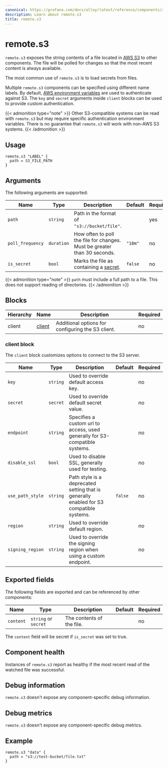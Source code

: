 ```yaml
---
canonical: https://grafana.com/docs/alloy/latest/reference/components/remote.s3/
description: Learn about remote.s3
title: remote.s3
---
```


# remote.s3

`remote.s3` exposes the string contents of a file located in [AWS S3](https://aws.amazon.com/s3/) to other components.
The file will be polled for changes so that the most recent content is always available.

The most common use of `remote.s3` is to load secrets from files.

Multiple `remote.s3` components can be specified using different name
labels. By default, [AWS environment variables](https://docs.aws.amazon.com/cli/latest/userguide/cli-configure-envvars.html) are used to authenticate against S3. The `key` and `secret` arguments inside `client` blocks can be used to provide custom authentication.

{{< admonition type="note" >}}
Other S3-compatible systems can be read  with `remote.s3` but may require specific authentication environment variables.
There is no  guarantee that `remote.s3` will work with non-AWS S3 systems.
{{< /admonition >}}

## Usage

```alloy
remote.s3 "LABEL" {
  path = S3_FILE_PATH
}
```

## Arguments

The following arguments are supported:

Name             | Type       | Description                                                              | Default | Required
-----------------|------------|--------------------------------------------------------------------------|---------|---------
`path`           | `string`   | Path in the format of `"s3://bucket/file"`.                              |         | yes
`poll_frequency` | `duration` | How often to poll the file for changes. Must be greater than 30 seconds. | `"10m"` | no
`is_secret`      | `bool`     | Marks the file as containing a [secret][].                               | `false` | no

{{< admonition type="note" >}}
`path` must include a full path to a file. This does not support reading of directories.
{{< /admonition >}}

[secret]: ../../../concepts/configuration-syntax/expressions/types_and_values/#secrets

## Blocks

Hierarchy | Name       | Description                                       | Required
----------|------------|---------------------------------------------------|---------
client    | [client][] | Additional options for configuring the S3 client. | no

[client]: #client-block

### client block

The `client` block customizes options to connect to the S3 server.

Name             | Type     | Description                                                                             | Default | Required
-----------------|----------|-----------------------------------------------------------------------------------------|---------|---------
`key`            | `string` | Used to override default access key.                                                    |         | no
`secret`         | `secret` | Used to override default secret value.                                                  |         | no
`endpoint`       | `string` | Specifies a custom url to access, used generally for S3-compatible systems.             |         | no
`disable_ssl`    | `bool`   | Used to disable SSL, generally used for testing.                                        |         | no
`use_path_style` | `string` | Path style is a deprecated setting that is generally enabled for S3 compatible systems. | `false` | no
`region`         | `string` | Used to override default region.                                                        |         | no
`signing_region` | `string` | Used to override the signing region when using a custom endpoint.                       |         | no


## Exported fields

The following fields are exported and can be referenced by other components:

Name      | Type                 | Description               | Default | Required
----------|----------------------|---------------------------|---------|---------
`content` | `string` or `secret` | The contents of the file. |         | no

The `content` field will be secret if `is_secret` was set to true.

## Component health

Instances of `remote.s3` report as healthy if the most recent read of the watched file was successful.

## Debug information

`remote.s3` doesn't expose any component-specific debug information.

## Debug metrics

`remote.s3` doesn't expose any component-specific debug metrics.

## Example

```alloy
remote.s3 "data" {
  path = "s3://test-bucket/file.txt"
}
```
